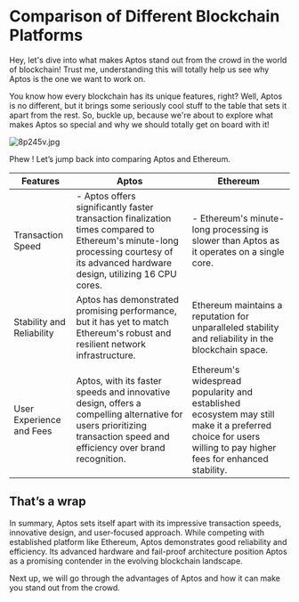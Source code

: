 # Comparison of Different Blockchain Platforms

Hey, let's dive into what makes Aptos stand out from the crowd in the world of blockchain! Trust me, understanding this will totally help us see why Aptos is the one we want to work on.

You know how every blockchain has its unique features, right? Well, Aptos is no different, but it brings some seriously cool stuff to the table that sets it apart from the rest. So, buckle up, because we're about to explore what makes Aptos so special and why we should totally get on board with it!

![8p245v.jpg](Aptos%20vs%20Ethereum%2022a5b7dae4824b6fa4b991cf16c385ff/8364495c-3fe8-4d9f-8065-7e99f825ab7c.png)

Phew ! Let’s jump back into comparing Aptos and Ethereum. 

| Features | Aptos | Ethereum |
| --- | --- | --- |
| Transaction Speed | - Aptos offers significantly faster transaction finalization times compared to Ethereum's minute-long processing courtesy of its advanced hardware design, utilizing 16 CPU cores.  | - Ethereum's minute-long processing is slower than Aptos as it operates on a single core. |
| Stability and Reliability | Aptos has demonstrated promising performance, but it has yet to match Ethereum's robust and resilient network infrastructure. | Ethereum maintains a reputation for unparalleled stability and reliability in the blockchain space. |
| User Experience and Fees | Aptos, with its faster speeds and innovative design, offers a compelling alternative for users prioritizing transaction speed and efficiency over brand recognition. | Ethereum's widespread popularity and established ecosystem may still make it a preferred choice for users willing to pay higher fees for enhanced stability. |


## That’s a wrap

In summary, Aptos sets itself apart with its impressive transaction speeds, innovative design, and user-focused approach. While competing with established platform like Ethereum, Aptos demonstrates good reliability and efficiency. Its advanced hardware and fail-proof architecture position Aptos as a promising contender in the evolving blockchain landscape.

Next up, we will go through the advantages of Aptos and how it can make you stand out from the crowd.